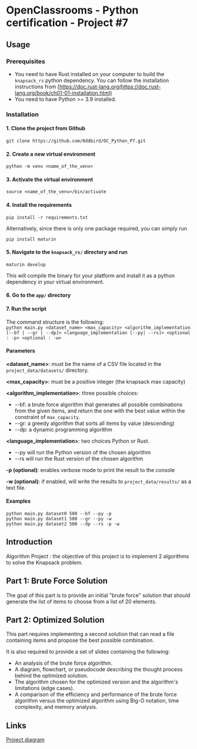 # OpenClassrooms - Python certification - Project #7

## Usage

### Prerequisites

- You need to have Rust installed on your computer to build the `knapsack_rs` python dependency. 
You can follow the installation instructions from [https://doc.rust-lang.org(https://doc.rust-lang.org/book/ch01-01-installation.html)
- You need to have Python >= 3.9 installed.

### Installation

#### 1. Clone the project from Github

`git clone https://github.com/0ddbird/OC_Python_P7.git`  


#### 2. Create a new virtual environment

`python -m venv <name_of_the_venv>`  


#### 3. Activate the virtual environment

`source <name_of_the_venv>/bin/activate`  

#### 4. Install the requirements

`pip install -r requirements.txt`  

Alternatively, since there is only one package required, you can simply run  

`pip install maturin`


#### 5. Navigate to the `knapsack_rs/` directory and run

`maturin develop`  

This will compile the binary for your platform and install it as a python dependency in your virtual environment.

#### 6. Go to the `app/` directory  

#### 7. Run the script
The command structure is the following:  
`python main.py <dataset_name> <max_capacity> <algorithm_implementation [--bf | --gr | --dp]> <language_implementation [--py| --rs]> <optional : -p> <optional : -w>`

#### Parameters
**<dataset_name>**: must be the name of a CSV file located in the `project_data/datasets/` directory.  

**<max_capacity>**: must be a positive integer (the knapsack max capacity)  

**<algorithm_implementation>**: three possible choices:
- --bf: a brute force algorithm that generates all possible combinations from the given items, and return the one with the best value within the constraint of `max_capacity`.
- --gr: a greedy algorithm that sorts all items by value (descending)
- --dp: a dynamic programming algorithm  

**<language_implementation>**: two choices Python or Rust.
- --py will run the Python version of the chosen algorithm
- --rs will run the Rust version of the chosen algorithm

**-p (optional)**: enables verbose mode to print the result to the console  

**-w (optional)**: if enabled, will write the results to `project_data/results/` as a text file. 


#### Examples

`python main.py dataset0 500 --bf --py -p`  
`python main.py dataset1 500 --gr --py -w`  
`python main.py dataset2 500 --dp --rs -p -w`  

## Introduction

Algorithm Project : the objective of this project is to implement 2 algorithms to solve the Knapsack problem.

## Part 1: Brute Force Solution

The goal of this part is to provide an initial "brute force" solution that should generate the list of items to choose from a list of 20 elements.

## Part 2: Optimized Solution

This part requires implementing a second solution that can read a file containing items and propose the best possible combination.

It is also required to provide a set of slides containing the following:

- An analysis of the brute force algorithm.
- A diagram, flowchart, or pseudocode describing the thought process behind the optimized solution.
- The algorithm chosen for the optimized version and the algorithm's limitations (edge cases).
- A comparison of the efficiency and performance of the brute force algorithm versus the optimized algorithm using Big-O notation, time complexity, and memory analysis.


## Links

[Project diagram](https://whimsical.com/BzsL865mDueuqFBd5RSfjU)